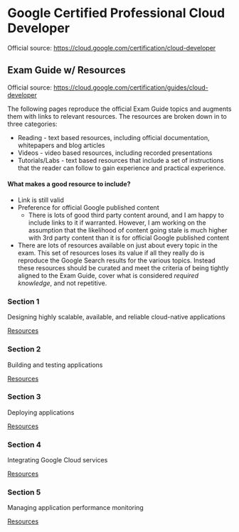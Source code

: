 # Google Certified Professional Cloud Developer

Official source: https://cloud.google.com/certification/cloud-developer

## Exam Guide w/ Resources

Official source: https://cloud.google.com/certification/guides/cloud-developer

The following pages reproduce the official Exam Guide topics and augments them with links to relevant resources. The resources are broken down in to three categories:

* Reading - text based resources, including official documentation, whitepapers and blog articles
* Videos - video based resources, including recorded presentations
* Tutorials/Labs - text based resources that include a set of instructions that the reader can follow to gain experience and practical experience.

#### What makes a good resource to include?

* Link is still valid
* Preference for official Google published content
    * There is lots of good third party content around, and I am happy to include links to it if warranted. However, I am working on the assumption that the likelihood of content going stale is much higher with 3rd party content than it is for official Google published content
* There are lots of resources available on just about every topic in the exam. This set of resources loses its value if all they really do is reproduce the Google Search results for the various topics. Instead these resources should be curated and meet the criteria of being tightly aligned to the Exam Guide, cover what is considered *required knowledge*, and not repetitive.

### Section 1
Designing highly scalable, available, and reliable cloud-native applications

[Resources](./exam-guide/section-1.md)

### Section 2
Building and testing applications

[Resources](./exam-guide/section-2.md)

### Section 3
Deploying applications

[Resources](./exam-guide/section-3.md)

### Section 4
Integrating Google Cloud services

[Resources](./exam-guide/section-4.md)

### Section 5
Managing application performance monitoring

[Resources](./exam-guide/section-5.md)

